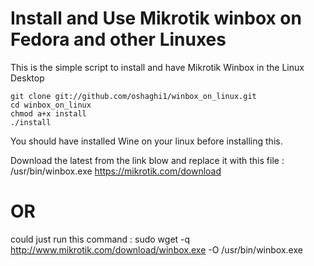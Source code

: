 # Install and Use Mikrotik winbox on Fedora and other Linuxes
This is the simple script to install and have  Mikrotik Winbox in the Linux Desktop



```
git clone git://github.com/oshaghi1/winbox_on_linux.git
cd winbox_on_linux
chmod a+x install
./install

```

You should have installed Wine on your linux before installing this.


Download the latest from the link blow and replace it with this file : /usr/bin/winbox.exe
https://mikrotik.com/download

# OR
could just run this command :
sudo wget -q http://www.mikrotik.com/download/winbox.exe -O /usr/bin/winbox.exe

